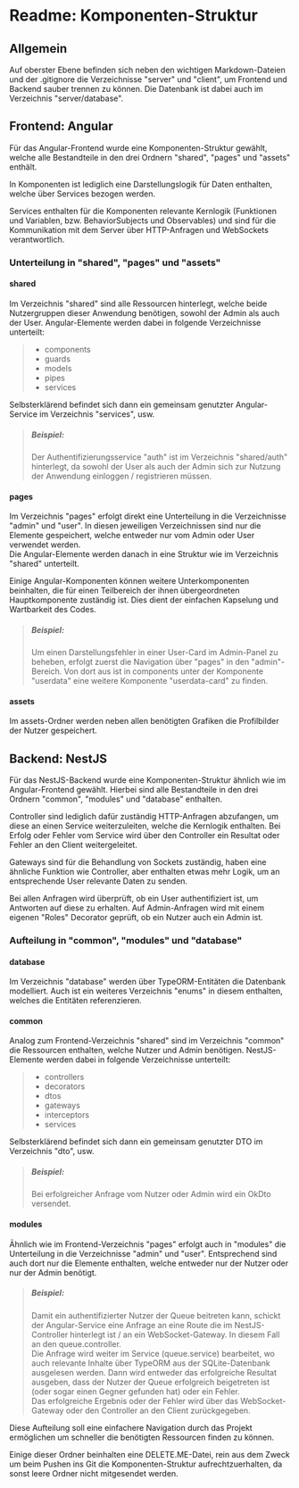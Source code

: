 # Readme: Komponenten-Struktur

## Allgemein

Auf oberster Ebene befinden sich neben den wichtigen Markdown-Dateien und der .gitignore die Verzeichnisse "server"
und "client", um Frontend und Backend sauber trennen zu können. Die Datenbank ist dabei auch im Verzeichnis
"server/database".


## Frontend: Angular

Für das Angular-Frontend wurde eine Komponenten-Struktur gewählt, welche alle Bestandteile in den drei Ordnern "shared",
"pages" und "assets" enthält.

In Komponenten ist lediglich eine Darstellungslogik für Daten enthalten, welche über Services bezogen werden.

Services enthalten für die Komponenten relevante Kernlogik (Funktionen und Variablen, bzw. BehaviorSubjects und
Observables) und sind für die Kommunikation mit dem Server über HTTP-Anfragen und WebSockets verantwortlich.

### Unterteilung in "shared", "pages" und "assets"

#### shared
Im Verzeichnis "shared" sind alle Ressourcen hinterlegt, welche beide Nutzergruppen dieser Anwendung benötigen, sowohl
der Admin als auch der User.
Angular-Elemente werden dabei in folgende Verzeichnisse unterteilt:

> - components
> - guards
> - models
> - pipes
> - services

Selbsterklärend befindet sich dann ein gemeinsam genutzter Angular-Service im Verzeichnis "services", usw.

> ##### Beispiel: <br>
> Der Authentifizierungsservice "auth" ist im Verzeichnis "shared/auth" hinterlegt, da sowohl der User als auch der Admin
sich zur Nutzung der Anwendung einloggen / registrieren müssen.

#### pages
Im Verzeichnis "pages" erfolgt direkt eine Unterteilung in die Verzeichnisse "admin" und "user". In diesen jeweiligen
Verzeichnissen sind nur die Elemente gespeichert, welche entweder nur vom Admin oder User verwendet werden. <br>
Die Angular-Elemente werden danach in eine Struktur wie im Verzeichnis "shared" unterteilt.

Einige Angular-Komponenten können weitere Unterkomponenten beinhalten, die für einen Teilbereich der ihnen
übergeordneten Hauptkomponente zuständig ist. Dies dient der einfachen Kapselung und Wartbarkeit des Codes.

> ##### Beispiel: <br>
> Um einen Darstellungsfehler in einer User-Card im Admin-Panel zu beheben, erfolgt zuerst die Navigation über
> "pages" in den "admin"-Bereich. Von dort aus ist in components unter der Komponente "userdata" eine weitere Komponente
> "userdata-card" zu finden.

#### assets

Im assets-Ordner werden neben allen benötigten Grafiken die Profilbilder der Nutzer gespeichert.

## Backend: NestJS

Für das NestJS-Backend wurde eine Komponenten-Struktur ähnlich wie im Angular-Frontend gewählt. 
Hierbei sind alle Bestandteile in den drei Ordnern "common", "modules" und "database" enthalten.

Controller sind lediglich dafür zuständig HTTP-Anfragen abzufangen, um diese an einen Service weiterzuleiten, welche die
Kernlogik enthalten. Bei Erfolg oder Fehler vom Service wird über den Controller ein Resultat oder Fehler an den Client
weitergeleitet.  

Gateways sind für die Behandlung von Sockets zuständig, haben eine ähnliche Funktion wie Controller, aber enthalten
etwas mehr Logik, um an entsprechende User relevante Daten zu senden.

Bei allen Anfragen wird überprüft, ob ein User authentifiziert ist, um Antworten auf diese zu erhalten.
Auf Admin-Anfragen wird mit einem eigenen "Roles" Decorator geprüft, ob ein Nutzer auch ein Admin ist.

### Aufteilung in "common", "modules" und "database"

#### database
Im Verzeichnis "database" werden über TypeORM-Entitäten die Datenbank modelliert. Auch ist ein weiteres Verzeichnis
"enums" in diesem enthalten, welches die Entitäten referenzieren.

#### common

Analog zum Frontend-Verzeichnis "shared" sind im Verzeichnis "common" die Ressourcen enthalten, welche Nutzer und Admin
benötigen.
NestJS-Elemente werden dabei in folgende Verzeichnisse unterteilt:

> - controllers
> - decorators
> - dtos
> - gateways
> - interceptors
> - services

Selbsterklärend befindet sich dann ein gemeinsam genutzter DTO im Verzeichnis "dto", usw.

> ##### Beispiel: <br>
> Bei erfolgreicher Anfrage vom Nutzer oder Admin wird ein OkDto versendet.
 
#### modules
Ähnlich wie im Frontend-Verzeichnis "pages" erfolgt auch in "modules" die Unterteilung in die Verzeichnisse "admin" und
"user". Entsprechend sind auch dort nur die Elemente enthalten, welche entweder nur der Nutzer oder nur der Admin
benötigt.

> ##### Beispiel: <br>
> Damit ein authentifizierter Nutzer der Queue beitreten kann, schickt der Angular-Service eine Anfrage an eine Route
> die im NestJS-Controller hinterlegt ist / an ein WebSocket-Gateway. In diesem Fall an den queue.controller. <br>
> Die Anfrage wird weiter im Service (queue.service) bearbeitet, wo auch relevante Inhalte über TypeORM aus der
> SQLite-Datenbank ausgelesen werden. Dann wird entweder das erfolgreiche Resultat ausgeben, dass der Nutzer der Queue
> erfolgreich beigetreten ist (oder sogar einen Gegner gefunden hat) oder ein Fehler. <br>
> Das erfolgreiche Ergebnis oder der Fehler wird über das WebSocket-Gateway oder den Controller an den Client
> zurückgegeben.


Diese Aufteilung soll eine einfachere Navigation durch das Projekt ermöglichen um schneller die benötigten Ressourcen
finden zu können.

Einige dieser Ordner beinhalten eine DELETE.ME-Datei, rein aus dem Zweck um beim Pushen ins Git die Komponenten-Struktur
aufrechtzuerhalten, da sonst leere Ordner nicht mitgesendet werden.
